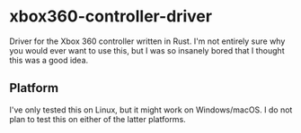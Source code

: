 # xbox360-controller-driver
Driver for the Xbox 360 controller written in Rust. I'm not entirely sure why you would ever want to use this, but I was so insanely bored that I thought this was a good idea.

## Platform
I've only tested this on Linux, but it might work on Windows/macOS. I do not plan to test this on either of the latter platforms.